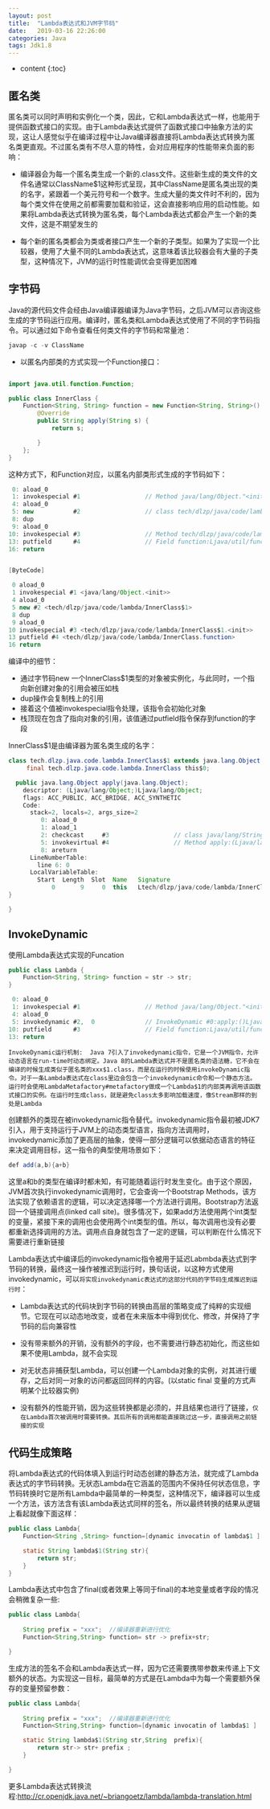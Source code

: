 ```yaml
---
layout: post
title:  "Lambda表达式和JVM字节码"
date:   2019-03-16 22:26:00
categories: Java 
tags: Jdk1.8
---
```


* content
{:toc}




## 匿名类

匿名类可以同时声明和实例化一个类，因此，它和Lambda表达式一样，也能用于提供函数式接口的实现。由于Lambda表达式提供了函数式接口中抽象方法的实现，这让人感觉似乎在编译过程中让Java编译器直接将Lambda表达式转换为匿名类更直观。不过匿名类有不尽人意的特性，会对应用程序的性能带来负面的影响：

- 编译器会为每一个匿名类生成一个新的.class文件。这些新生成的类文件的文件名通常以ClassName$1这种形式呈现，其中ClassName是匿名类出现的类的名字，紧跟着一个美元符号和一个数字。生成大量的类文件时不利的，因为每个类文件在使用之前都需要加载和验证，这会直接影响应用的启动性能。如果将Lambda表达式转换为匿名类，每个Lambda表达式都会产生一个新的类文件，这是不期望发生的

- 每个新的匿名类都会为类或者接口产生一个新的子类型。如果为了实现一个比较器，使用了大量不同的Lambda表达式，这意味着该比较器会有大量的子类型，这种情况下，JVM的运行时性能调优会变得更加困难

## 字节码

Java的源代码文件会经由Java编译器编译为Java字节码，之后JVM可以咨询这些生成的字节码运行应用。编译时，匿名类和Lambda表达式使用了不同的字节码指令。可以通过如下命令查看任何类文件的字节码和常量池：

```java
javap -c -v ClassName
```

- 以匿名内部类的方式实现一个Function接口：

```java

import java.util.function.Function;

public class InnerClass {
    Function<String, String> function = new Function<String, String>() {
        @Override
        public String apply(String s) {
            return s;

        }
    };
}


```

这种方式下，和Function对应，以匿名内部类形式生成的字节码如下：

```java
 0: aload_0
 1: invokespecial #1                  // Method java/lang/Object."<init>":()V
 4: aload_0
 5: new           #2                  // class tech/dlzp/java/code/lambda/InnerClass$1
 8: dup
 9: aload_0
10: invokespecial #3                  // Method tech/dlzp/java/code/lambda/InnerClass$1."<init>":(Ltech/dlzp/java/code/lambda/InnerClass;)V
13: putfield      #4                  // Field function:Ljava/util/function/Function;
16: return


[ByteCode]  

 0 aload_0
 1 invokespecial #1 <java/lang/Object.<init>>
 4 aload_0
 5 new #2 <tech/dlzp/java/code/lambda/InnerClass$1>
 8 dup
 9 aload_0
10 invokespecial #3 <tech/dlzp/java/code/lambda/InnerClass$1.<init>>
13 putfield #4 <tech/dlzp/java/code/lambda/InnerClass.function>
16 return
```
编译中的细节：

- 通过字节码new 一个InnerClass$1类型的对象被实例化，与此同时，一个指向新创建对象的引用会被压如栈
- dup操作会复制栈上的引用
- 接着这个值被invokespecial指令处理，该指令会初始化对象
- 栈顶现在包含了指向对象的引用，该值通过putfield指令保存到function的字段

InnerClass$1是由编译器为匿名类生成的名字：

```java
class tech.dlzp.java.code.lambda.InnerClass$1 extends java.lang.Object implements java.util.function.Function<java.lang.String, java.lang.String>{
	 final tech.dlzp.java.code.lambda.InnerClass this$0;

  public java.lang.Object apply(java.lang.Object);
    descriptor: (Ljava/lang/Object;)Ljava/lang/Object;
    flags: ACC_PUBLIC, ACC_BRIDGE, ACC_SYNTHETIC
    Code:
      stack=2, locals=2, args_size=2
         0: aload_0
         1: aload_1
         2: checkcast     #3                  // class java/lang/String
         5: invokevirtual #4                  // Method apply:(Ljava/lang/String;)Ljava/lang/String;
         8: areturn
      LineNumberTable:
        line 6: 0
      LocalVariableTable:
        Start  Length  Slot  Name   Signature
            0       9     0  this   Ltech/dlzp/java/code/lambda/InnerClass$1;
}

}

```

## InvokeDynamic

使用Lambda表达式实现的Funcation

```java
public class Lambda {
    Function<String, String> function = str -> str;
}
```

```java
 0: aload_0
 1: invokespecial #1                  // Method java/lang/Object."<init>":()V
 4: aload_0
 5: invokedynamic #2,  0              // InvokeDynamic #0:apply:()Ljava/util/function/Function;
10: putfield      #3                  // Field function:Ljava/util/function/Function;
13: return

```

`InvokeDynamic运行机制: 
Java 7引入了invokedynamic指令，它是一个JVM指令，允许动态语言在run-time时动态绑定。Java 8的Lambda表达式并不是匿名类的语法糖，它不会在编译的时候生成类似于匿名类的xxx$1.class，而是在运行的时候使用invokeDynamic指令。对于一条Lambda表达式在class里边会包含一个invokedynamic命令和一个静态方法。运行时会使用LambdaMetafactory#metafactory做成一个Lambda$1的内部类再调用该函数式接口的实例。在运行时生成class，就是避免class太多影响加载速度，像Stream那样的到处是Lambda`

创建额外的类现在被invokedynamic指令替代。invokedynamic指令最初被JDK7引入，用于支持运行于JVM上的动态类型语言，指向方法调用时，invokedynamic添加了更高层的抽象，使得一部分逻辑可以依据动态语言的特征来决定调用目标，这一指令的典型使用场景如下：

```java
def add(a,b){a+b}
```
这里a和b的类型在编译时都未知，有可能随着运行时发生变化。由于这个原因，JVM首次执行invokedynamic调用时，它会查询一个Bootstrap Methods，该方法实现了依赖语言的逻辑，可以决定选择哪一个方法进行调用。Bootstrap方法返回一个链接调用点(linked call site)。很多情况下，如果add方法使用两个int类型的变量，紧接下来的调用也会使用两个int类型的值。所以，每次调用也没有必要都重新选择调用的方法。调用点自身就包含了一定的逻辑，可以判断在什么情况下需要进行重新链接

Lambda表达式中编译后的invokedynamic指令被用于延迟Labmbda表达式到字节码的转换，最终这一操作被推迟到运行时，换句话说，以这种方式使用invokedynamic，可以`将实现invokedynamic表达式的这部分代码的字节码生成推迟到运行时`：

- Lambda表达式的代码块到字节码的转换由高层的策略变成了纯粹的实现细节。它现在可以动态地改变，或者在未来版本中得到优化、修改，并保持了字节码的后向兼容性

- 没有带来额外的开销，没有额外的字段，也不需要进行静态初始化，而这些如果不使用Lambda，就不会实现

- 对无状态非捕获型Lambda，可以创建一个Lambda对象的实例，对其进行缓存，之后对同一对象的访问都返回同样的内容。(以static final 变量的方式声明某个比较器实例)

- 没有额外的性能开销，因为这些转换都是必须的，并且结果也进行了链接，`仅在Lambda首次被调用时需要转换。其后所有的调用都能直接跳过这一步，直接调用之前链接的实现`

## 代码生成策略

将Lambda表达式的代码体填入到运行时动态创建的静态方法，就完成了Lambda表达式的字节码转换。无状态Lambda在它涵盖的范围内不保持任何状态信息，字节码转换时它是所有Lambda中最简单的一种类型，这种情况下，编译器可以生成一个方法，该方法含有该Lambda表达式同样的签名，所以最终转换的结果从逻辑上看起就像下面这样：

```java
public class Lambda{
	Function<String ,String> function=[dynamic invocatin of lambda$1 ]

	static String lambda$1(String str){
		return str;
	}
}
```

Lambda表达式中包含了final(或者效果上等同于final)的本地变量或者字段的情况会稍微复杂一些:

```java
public class Lambda{
	
	String prefix = "xxx";  //编译器重新进行优化
	Function<String,String> function= str -> prefix+str;

}
```

生成方法的签名不会和Lambda表达式一样，因为它还需要携带参数来传递上下文额外的状态。为实现这一目标，最简单的方式是在Lambda中为每一个需要额外保存的变量预留参数：

```java
public class Lambda{
	
	String prefix = "xxx";  //编译器重新进行优化
	Function<String,String> function=[dynamic invocatin of lambda$1 ]

	static String lambda$1(String str,String  prefix){
		return str-> str+ prefix ;
	}

}

```

更多Lambda表达式转换流程:http://cr.openjdk.java.net/~briangoetz/lambda/lambda-translation.html




